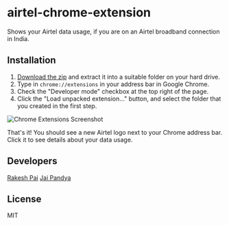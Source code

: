 airtel-chrome-extension
===

Shows your Airtel data usage, if you are on an Airtel broadband connection in India.

Installation
---

1. [Download the zip](https://github.com/jaipandya/airtel-chrome-extension/archive/master.zip) and extract it into a suitable folder on your hard drive.
2. Type in `chrome://extensions` in your address bar in Google Chrome.
3. Check the "Developer mode" checkbox at the top right of the page.
4. Click the "Load unpacked extension..." button, and select the folder that you created in the first step.

<img src="http://i.imgur.com/42xcpgW.jpg" title="Chrome Extensions Screenshot" />

That's it! You should see a new Airtel logo next to your Chrome address bar. Click it to see details about your data usage.

Developers
---
[Rakesh Pai](https://github.com/rakeshpai)
[Jai Pandya](https://github.com/jaipandya)

License
---

MIT

